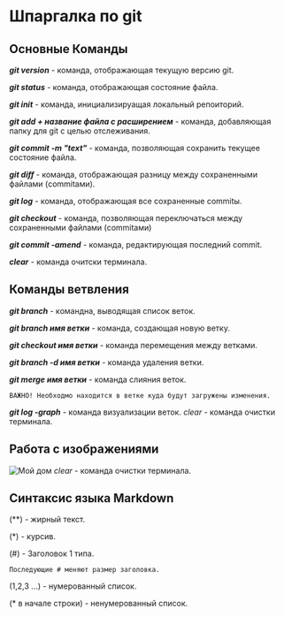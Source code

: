 # Шпаргалка по git

## Основные Команды

*__git version__* - команда, отображающая текущую версию git.

*__git status__* - команда, отображающая состояние файла.

*__git init__* - команда, инициализируащая локальный репоиторий.

*__git add + название файла с расширением__* - команда, добавляющая папку для git с целью отслеживания.

*__git commit -m "text"__* - команда, позволяющая сохранить текущее состояние файла.

*__git diff__* - команда, отображающая разницу между сохраненными файлами (commitами).

*__git log__* - команда, отображающая все сохраненные commitы.

*__git checkout__* - команда, позволяющая переключаться между сохраненными файлами (commitами)

*__git commit -amend__* - команда, редактирующая последний commit.

*__clear__* - команда очитски терминала.

## Команды ветвления

*__git branch__* - командна, выводящая список веток.

*__git branch имя ветки__* - команда, создающая новую ветку.

*__git checkout имя ветки__* - команда перемещения между ветками.

*__git branch -d имя ветки__* - команда удаления ветки.

*__git merge имя ветки__* - команда слияния веток.

    ВАЖНО! Необходмо находится в ветке куда будут загружены изменения.

*__git log -graph__* - команда визуализации веток.
*clear* - команда очистки терминала.

## Работа с изображениями

![Мой дом](Home.jpeg)
*clear* - команда очистки терминала.

## Синтаксис языка Markdown

(**) - жирный текст.

(*) - курсив.

(#) - Заголовок 1 типа.

    Последующие # меняют размер заголовка.

(1,2,3 ...) - нумерованный список.

(* в начале строки) - ненумерованный список.
